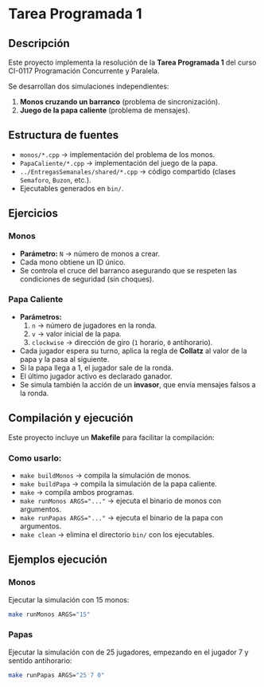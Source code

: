 # Tarea Programada 1

## Descripción
Este proyecto implementa la resolución de la **Tarea Programada 1** del curso CI-0117 Programación Concurrente y Paralela.  

Se desarrollan dos simulaciones independientes:
1. **Monos cruzando un barranco** (problema de sincronización).  
2. **Juego de la papa caliente** (problema de mensajes).  


## Estructura de fuentes
- `monos/*.cpp` → implementación del problema de los monos.  
- `PapaCaliente/*.cpp` → implementación del juego de la papa.  
- `../EntregasSemanales/shared/*.cpp` → código compartido (clases `Semaforo`, `Buzon`, etc.).  
- Ejecutables generados en `bin/`.  



## Ejercicios


### Monos
- **Parámetro:** `N` → número de monos a crear.  
- Cada mono obtiene un ID único.  
- Se controla el cruce del barranco asegurando que se respeten las condiciones de seguridad (sin choques).  

### Papa Caliente
- **Parámetros:**
  1. `n` → número de jugadores en la ronda.  
  2. `v` → valor inicial de la papa.  
  3. `clockwise` → dirección de giro (`1` horario, `0` antihorario).  
- Cada jugador espera su turno, aplica la regla de **Collatz** al valor de la papa y la pasa al siguiente.  
- Si la papa llega a 1, el jugador sale de la ronda.  
- El último jugador activo es declarado ganador.  
- Se simula también la acción de un **invasor**, que envía mensajes falsos a la ronda.  


## Compilación y ejecución

Este proyecto incluye un **Makefile** para facilitar la compilación:

### Como usarlo:
- `make buildMonos` → compila la simulación de monos.  
- `make buildPapa` → compila la simulación de la papa caliente.  
- `make` → compila ambos programas.  
- `make runMonos ARGS="..."` → ejecuta el binario de monos con argumentos.  
- `make runPapas ARGS="..."` → ejecuta el binario de la papa con argumentos.  
- `make clean` → elimina el directorio `bin/` con los ejecutables.  

## Ejemplos ejecución
### Monos
Ejecutar la simulación con 15 monos:
```bash
make runMonos ARGS="15"
```
### Papas
Ejecutar la simulación con de 25 jugadores, empezando en el jugador 7 y sentido antihorario:
```bash
make runPapas ARGS="25 7 0"
```
